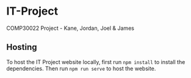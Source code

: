 # IT-Project

COMP30022 Project - Kane, Jordan, Joel &amp; James

## Hosting

To host the IT Project website locally, first run `npm install` to install the dependencies. Then run `npm run serve` to host the website.
